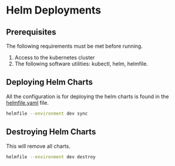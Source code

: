 # Helm Deployments

## Prerequisites

The following requirements must be met before running.

1. Access to the kubernetes cluster
2. The following software utilities: kubectl, helm, helmfile.


## Deploying Helm Charts

All the configuration is for deploying the helm charts is found in the [helmfile.yaml](helmfile.yaml) file.

```bash
helmfile --environment dev sync
```

## Destroying Helm Charts

This will remove all charts.

```bash
helmfile --environment dev destroy
```

